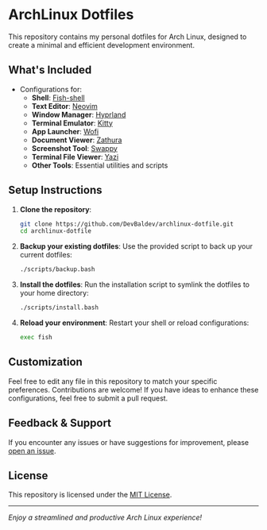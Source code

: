 # ArchLinux Dotfiles

This repository contains my personal dotfiles for Arch Linux, designed to create a minimal and efficient development environment.

## What's Included

- Configurations for:
  - **Shell**: [Fish-shell](https://github.com/fish-shell/fish-shell)
  - **Text Editor**: [Neovim](https://github.com/neovim/neovim)
  - **Window Manager**: [Hyprland](https://github.com/hyprwm/Hyprland)
  - **Terminal Emulator**: [Kitty](https://github.com/kovidgoyal/kitty)
  - **App Launcher**: [Wofi](https://hg.sr.ht/~scoopta/wofi)
  - **Document Viewer**: [Zathura](https://github.com/pwmt/zathura)
  - **Screenshot Tool**: [Swappy](https://github.com/jtheoof/swappy)
  - **Terminal File Viewer**: [Yazi](https://github.com/sxyazi/yazi)
  - **Other Tools**: Essential utilities and scripts

## Setup Instructions

1. **Clone the repository**:
   ```bash
   git clone https://github.com/DevBaldev/archlinux-dotfile.git
   cd archlinux-dotfile
   ```

2. **Backup your existing dotfiles**:
   Use the provided script to back up your current dotfiles:
   ```bash
   ./scripts/backup.bash
   ```

3. **Install the dotfiles**:
   Run the installation script to symlink the dotfiles to your home directory:
   ```bash
   ./scripts/install.bash
   ```

4. **Reload your environment**:
   Restart your shell or reload configurations:
   ```bash
   exec fish
   ```

## Customization

Feel free to edit any file in this repository to match your specific preferences. Contributions are welcome! If you have ideas to enhance these configurations, feel free to submit a pull request.

## Feedback & Support

If you encounter any issues or have suggestions for improvement, please [open an issue](https://github.com/DevBaldev/archlinux-dotfile/issues).

## License

This repository is licensed under the [MIT License](LICENSE).

---
*Enjoy a streamlined and productive Arch Linux experience!*
